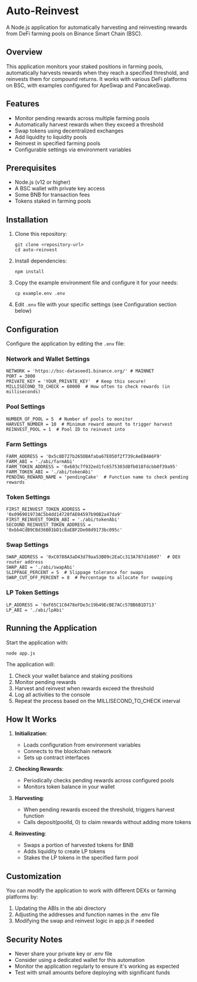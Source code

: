 # Auto-Reinvest

A Node.js application for automatically harvesting and reinvesting rewards from DeFi farming pools on Binance Smart Chain (BSC).

## Overview

This application monitors your staked positions in farming pools, automatically harvests rewards when they reach a specified threshold, and reinvests them for compound returns. It works with various DeFi platforms on BSC, with examples configured for ApeSwap and PancakeSwap.

## Features

- Monitor pending rewards across multiple farming pools
- Automatically harvest rewards when they exceed a threshold
- Swap tokens using decentralized exchanges
- Add liquidity to liquidity pools
- Reinvest in specified farming pools
- Configurable settings via environment variables

## Prerequisites

- Node.js (v12 or higher)
- A BSC wallet with private key access
- Some BNB for transaction fees
- Tokens staked in farming pools

## Installation

1. Clone this repository:

   ```
   git clone <repository-url>
   cd auto-reinvest
   ```

2. Install dependencies:

   ```
   npm install
   ```

3. Copy the example environment file and configure it for your needs:

   ```
   cp example.env .env
   ```

4. Edit `.env` file with your specific settings (see Configuration section below)

## Configuration

Configure the application by editing the `.env` file:

### Network and Wallet Settings

```
NETWORK = 'https://bsc-dataseed1.binance.org/' # MAINNET
PORT = 3000
PRIVATE_KEY = 'YOUR_PRIVATE_KEY'  # Keep this secure!
MILLISECOND_TO_CHECK = 60000  # How often to check rewards (in milliseconds)
```

### Pool Settings

```
NUMBER_OF_POOL = 5  # Number of pools to monitor
HARVEST_NUMBER = 10  # Minimum reward amount to trigger harvest
REINVEST_POOL = 1  # Pool ID to reinvest into
```

### Farm Settings

```
FARM_ADDRESS = '0x5c8D727b265DBAfaba67E050f2f739cAeEB4A6F9'
FARM_ABI = './abi/farmAbi'
FARM_TOKEN_ADDRESS = '0x603c7f932ed1fc6575303d8fb018fdcbb0f39a95'
FARM_TOKEN_ABI = './abi/tokenAbi'
PENDING_REWARD_NAME = 'pendingCake'  # Function name to check pending rewards
```

### Token Settings

```
FIRST_REINVEST_TOKEN_ADDRESS = '0x096901973AC5b4dd14728fAE04597b90B2a47da9'
FIRST_REINVEST_TOKEN_ABI = './abi/tokenAbi'
SECOUND_REINVEST_TOKEN_ADDRESS = '0xbb4CdB9CBd36B01bD1cBaEBF2De08d9173bc095c'
```

### Swap Settings

```
SWAP_ADDRESS = '0xC0788A3aD43d79aa53B09c2EaCc313A787d1d607'  # DEX router address
SWAP_ABI = './abi/swapAbi'
SLIPPAGE_PERCENT = 5  # Slippage tolerance for swaps
SWAP_CUT_OFF_PERCENT = 8  # Percentage to allocate for swapping
```

### LP Token Settings

```
LP_ADDRESS = '0xF65C1C0478eFDe3c19b49EcBE7ACc57BB6B1D713'
LP_ABI = './abi/lpAbi'
```

## Running the Application

Start the application with:

```
node app.js
```

The application will:

1. Check your wallet balance and staking positions
2. Monitor pending rewards
3. Harvest and reinvest when rewards exceed the threshold
4. Log all activities to the console
5. Repeat the process based on the MILLISECOND_TO_CHECK interval

## How It Works

1. **Initialization**:
   - Loads configuration from environment variables
   - Connects to the blockchain network
   - Sets up contract interfaces

2. **Checking Rewards**:
   - Periodically checks pending rewards across configured pools
   - Monitors token balance in your wallet

3. **Harvesting**:
   - When pending rewards exceed the threshold, triggers harvest function
   - Calls deposit(poolId, 0) to claim rewards without adding more tokens

4. **Reinvesting**:
   - Swaps a portion of harvested tokens for BNB
   - Adds liquidity to create LP tokens
   - Stakes the LP tokens in the specified farm pool

## Customization

You can modify the application to work with different DEXs or farming platforms by:

1. Updating the ABIs in the abi directory
2. Adjusting the addresses and function names in the .env file
3. Modifying the swap and reinvest logic in app.js if needed

## Security Notes

- Never share your private key or .env file
- Consider using a dedicated wallet for this automation
- Monitor the application regularly to ensure it's working as expected
- Test with small amounts before deploying with significant funds
